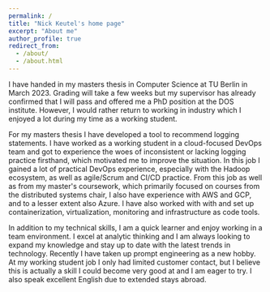 ```yaml
---
permalink: /
title: "Nick Keutel's home page"
excerpt: "About me"
author_profile: true
redirect_from: 
  - /about/
  - /about.html
---
```


I have handed in my masters thesis in Computer Science at TU Berlin in March 2023. Grading will take a few weeks but my supervisor has already confirmed that I will pass and offered me a PhD position at the DOS institute. However, I would rather return to working in industry which I enjoyed a lot during my time as a working student.

For my masters thesis I have developed a tool to recommend logging statements. I have worked as a working student in a cloud-focused DevOps team and got to experience the woes of inconsistent or lacking logging practice firsthand, which motivated me to improve the situation. In this job I gained a lot of practical DevOps experience, especially with the Hadoop ecosystem, as well as agile/Scrum and CI/CD practice. From this job as well as from my master's coursework, which primarily focused on courses from the distributed systems chair, I also have experience with AWS and GCP, and to a lesser extent also Azure. I have also worked with with and set up containerization, virtualization, monitoring and infrastructure as code tools. 

In addition to my technical skills, I am a quick learner and enjoy working in a team environment. I excel at analytic thinking and I am always looking to expand my knowledge and stay up to date with the latest trends in technology. Recently I have taken up prompt engineering as a new hobby. At my working student job I only had limited customer contact, but I believe this is actually a skill I could become very good at and I am eager to try. I also speak excellent English due to extended stays abroad.